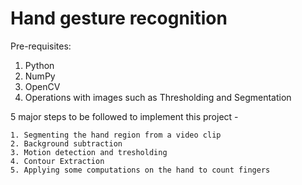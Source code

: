 # Hand gesture recognition

Pre-requisites:
1. Python
2. NumPy 
3. OpenCV
4. Operations with images such as Thresholding and Segmentation

5 major steps to be followed to implement this project - 

    1. Segmenting the hand region from a video clip
    2. Background subtraction
    3. Motion detection and tresholding
    4. Contour Extraction
    5. Applying some computations on the hand to count fingers
    

